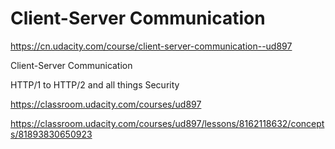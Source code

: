 # Client-Server Communication



https://cn.udacity.com/course/client-server-communication--ud897


Client-Server Communication

HTTP/1 to HTTP/2 and all things Security

https://classroom.udacity.com/courses/ud897

https://classroom.udacity.com/courses/ud897/lessons/8162118632/concepts/81893830650923











